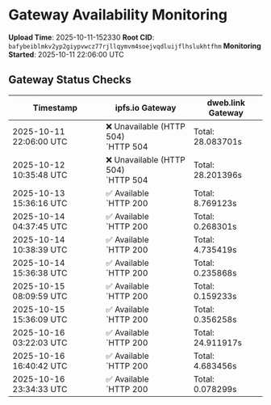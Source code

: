 # Gateway Availability Monitoring

**Upload Time**: 2025-10-11-152330
**Root CID**: `bafybeiblmkv2yp2giypvwcz77rjllqymvm4soejvqdluijflhslukhtfhm`
**Monitoring Started**: 2025-10-11 22:06:00 UTC

## Gateway Status Checks

| Timestamp | ipfs.io Gateway | dweb.link Gateway |
|-----------|-----------------|-------------------|
| 2025-10-11 22:06:00 UTC | ❌ Unavailable (HTTP 504)<br>`HTTP 504 | Total: 28.083701s | DNS: 0.009973s | Connect: 0.016063s | Transfer: 28.083612s | Size: 148 bytes` | ❌ Unavailable (HTTP 504)<br>`HTTP 504 | Total: 28.118414s | DNS: 0.032396s | Connect: 0.038520s | Transfer: 28.118343s | Size: 148 bytes` |
| 2025-10-12 10:35:48 UTC | ❌ Unavailable (HTTP 504)<br>`HTTP 504 | Total: 28.201396s | DNS: 0.110718s | Connect: 0.112375s | Transfer: 28.201315s | Size: 148 bytes` | ❌ Unavailable (HTTP 504)<br>`HTTP 504 | Total: 28.116688s | DNS: 0.024183s | Connect: 0.026612s | Transfer: 28.116610s | Size: 148 bytes` |
| 2025-10-13 15:36:16 UTC | ✅ Available<br>`HTTP 200 | Total: 8.769123s | DNS: 0.197451s | Connect: 0.212909s | Transfer: 8.767546s | Size: 50098 bytes` | ✅ Available<br>`HTTP 200 | Total: 6.014852s | DNS: 0.039244s | Connect: 0.054616s | Transfer: 6.014389s | Size: 50098 bytes` |
| 2025-10-14 04:37:45 UTC | ✅ Available<br>`HTTP 200 | Total: 0.268301s | DNS: 0.189869s | Connect: 0.192620s | Transfer: 0.267957s | Size: 50098 bytes` | ✅ Available<br>`HTTP 200 | Total: 0.113596s | DNS: 0.052595s | Connect: 0.054501s | Transfer: 0.113256s | Size: 50098 bytes` |
| 2025-10-14 10:38:39 UTC | ✅ Available<br>`HTTP 200 | Total: 4.735419s | DNS: 0.146493s | Connect: 0.155010s | Transfer: 4.735079s | Size: 50098 bytes` | ✅ Available<br>`HTTP 200 | Total: 2.642310s | DNS: 0.042575s | Connect: 0.051524s | Transfer: 2.641134s | Size: 50098 bytes` |
| 2025-10-14 15:36:38 UTC | ✅ Available<br>`HTTP 200 | Total: 0.235868s | DNS: 0.169993s | Connect: 0.171376s | Transfer: 0.234425s | Size: 50098 bytes` | ✅ Available<br>`HTTP 200 | Total: 0.157309s | DNS: 0.045373s | Connect: 0.046734s | Transfer: 0.156807s | Size: 50098 bytes` |
| 2025-10-15 08:09:59 UTC | ✅ Available<br>`HTTP 200 | Total: 0.159233s | DNS: 0.108365s | Connect: 0.110895s | Transfer: 0.158835s | Size: 50098 bytes` | ✅ Available<br>`HTTP 200 | Total: 4.972165s | DNS: 0.041080s | Connect: 0.042666s | Transfer: 4.971853s | Size: 50098 bytes` |
| 2025-10-15 15:36:09 UTC | ✅ Available<br>`HTTP 200 | Total: 0.356258s | DNS: 0.174952s | Connect: 0.188936s | Transfer: 0.355504s | Size: 50098 bytes` | ✅ Available<br>`HTTP 200 | Total: 0.212073s | DNS: 0.072728s | Connect: 0.085045s | Transfer: 0.211187s | Size: 50098 bytes` |
| 2025-10-16 03:22:03 UTC | ✅ Available<br>`HTTP 200 | Total: 24.911917s | DNS: 0.091411s | Connect: 0.097257s | Transfer: 24.911633s | Size: 50098 bytes` | ✅ Available<br>`HTTP 200 | Total: 4.583675s | DNS: 0.055349s | Connect: 0.060920s | Transfer: 4.583296s | Size: 50098 bytes` |
| 2025-10-16 16:40:42 UTC | ✅ Available<br>`HTTP 200 | Total: 4.683456s | DNS: 0.152081s | Connect: 0.153964s | Transfer: 4.683165s | Size: 50098 bytes` | ✅ Available<br>`HTTP 200 | Total: 0.140674s | DNS: 0.028322s | Connect: 0.029918s | Transfer: 0.140328s | Size: 50098 bytes` |
| 2025-10-16 23:34:33 UTC | ✅ Available<br>`HTTP 200 | Total: 0.078299s | DNS: 0.011847s | Connect: 0.014122s | Transfer: 0.077548s | Size: 50098 bytes` | ✅ Available<br>`HTTP 200 | Total: 0.084911s | DNS: 0.008015s | Connect: 0.010338s | Transfer: 0.084496s | Size: 50098 bytes` |
